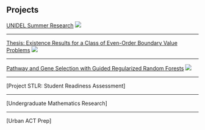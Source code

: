 ## Projects

[UNIDEL Summer Research](/sample_page)
<img src="images/dummy_thumbnail.jpg?raw=true"/>

---

[Thesis: Existence Results for a Class of Even-Order Boundary Value Problems](/pdf/sample_presentation.pdf)
<img src="images/dummy_thumbnail.jpg?raw=true"/>

---

[Pathway and Gene Selection with Guided Regularized Random Forests](http://example.com/)
<img src="images/dummy_thumbnail.jpg?raw=true"/>

---

[Project STLR: Student Readiness Assessment]

---

[Undergraduate Mathematics Research]

---

[Urban ACT Prep]
